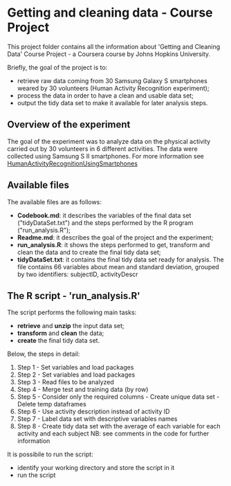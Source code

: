 # Getting and cleaning data - Course Project
This project folder contains all the information about 'Getting and Cleaning Data' Course Project - a Coursera course by Johns Hopkins University.

Briefly, the goal of the project is to:
- retrieve raw data coming from 30 Samsung Galaxy S smartphones weared by 30 volunteers (Human Activity Recognition experiment);
- process the data in order to have a clean and usable data set;
- output the tidy data set to make it available for later analysis steps.

## Overview of the experiment
The goal of the experiment was to analyze data on the physical activity carried out by 30 volunteers in 6 different activities. The data were collected using Samsung S II smartphones. For more information see [HumanActivityRecognitionUsingSmartphones](http://archive.ics.uci.edu/ml/datasets/Human+Activity+Recognition+Using+Smartphones)

## Available files
The available files are as follows:
- **Codebook.md**: it describes the variables of the final data set ("tidyDataSet.txt") and the steps performed by the R program ("run_analysis.R");
- **Readme.md**: it describes the goal of the project and the experiment;
- **run_analysis.R**: it shows the steps performed to get, transform and clean the data and to create the final tidy data set;
- **tidyDataSet.txt**: it contains the final tidy data set ready for analysis. The file contains 66 variables
about mean and standard deviation, grouped by two identifiers: subjectID, activityDescr

## The R script - 'run_analysis.R'
The script performs the following main tasks:
- **retrieve** and **unzip** the input data set;
- **transform** and **clean** the data;
- **create** the final tidy data set.

Below, the steps in detail:
1. Step 1 - Set variables and load packages
2. Step 2 - Set variables and load packages
3. Step 3 - Read files to be analyzed
4. Step 4 - Merge test and training data (by row)
5. Step 5 - Consider only the required columns - Create unique data set - Delete temp dataframes
6. Step 6 - Use activity description instead of activity ID
7. Step 7 - Label data set with descriptive variables names
8. Step 8 - Create tidy data set with the average of each variable for each activity and each subject
NB: see comments in the code for further information

It is possibile to run the script:
- identify your working directory and store the script in it
- run the script



